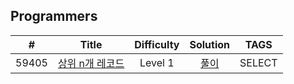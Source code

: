 
## Programmers
|  #  | Title | Difficulty | Solution | TAGS |
| :-: | :---: | :--------: | :------: | :--: |
|59405|[상위 n개 레코드](https://programmers.co.kr/learn/courses/30/lessons/59405)|Level 1|[풀이]()|SELECT|